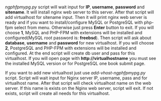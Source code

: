 *ngphfpmypg.py* script will wait input for **IP**, **username**, **password** and **sitename**. It will install nginx web server to this server. After that script will add virtualhost for sitename input. Then it will print nginx web server is ready and if you want to install/configure MySQL or PostgreSQL with php-fpm select from menu. Otherwise just press **Enter** button to exit. If you will choose **1**, MySQL and PHP-FPM with extensions will be installed and configured(MySQL root password is: **freebsd**). Then script will ask about **database**, **username** and **password** for new virtualhost. If you will choose **2**, PostgreSQL and PHP-FPM with extensions will be installed and configured. At the end script will create db user and pass for this virtualhost. If you will open page with **http://virtualhostname** you must see the installed MySQL version or for PostgreSQL one book submit page.

If you want to add new virtualhost just use *add-vhost-ngphfpmypg.py* script. Script will wait input for Nginx server IP, username, pass and for virtualhost name. After that script will check virtualhost name on the web server. If this name is exists on the Nginx web server, script will exit. If not exists, script will create all needs for this virtualhost.
